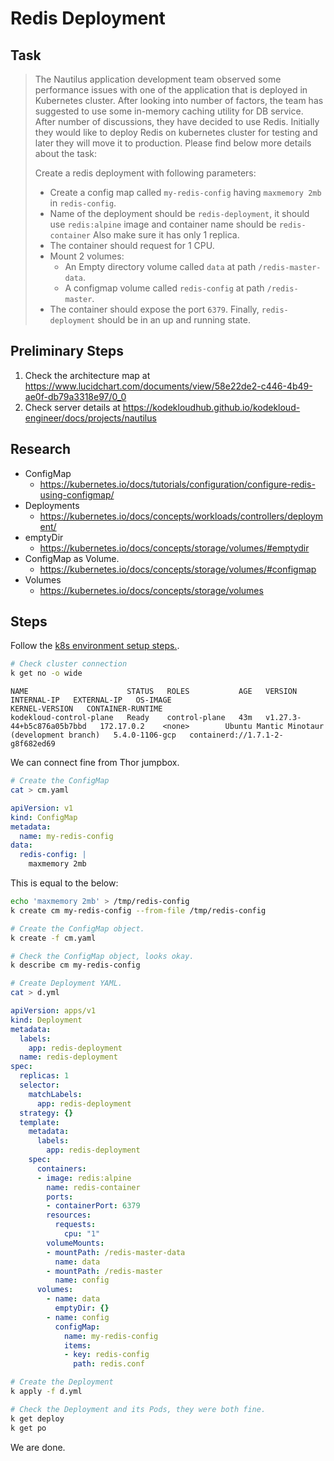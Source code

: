 # Redis Deployment

## Task

> The Nautilus application development team observed some performance issues with one of the application that is deployed in Kubernetes cluster. After looking into number of factors, the team has suggested to use some in-memory caching utility for DB service. After number of discussions, they have decided to use Redis. Initially they would like to deploy Redis on kubernetes cluster for testing and later they will move it to production. Please find below more details about the task:
>
> Create a redis deployment with following parameters:
> * Create a config map called `my-redis-config` having `maxmemory 2mb` in `redis-config`.
> * Name of the deployment should be `redis-deployment`, it should use `redis:alpine` image and container name should be `redis-container` Also make sure it has only 1 replica.
> * The container should request for 1 CPU.
> * Mount 2 volumes:
>   * An Empty directory volume called `data` at path `/redis-master-data`.
>   * A configmap volume called `redis-config` at path `/redis-master`.
> * The container should expose the port `6379`.
> Finally, `redis-deployment` should be in an up and running state.

## Preliminary Steps

1. Check the architecture map at <https://www.lucidchart.com/documents/view/58e22de2-c446-4b49-ae0f-db79a3318e97/0_0>
2. Check server details at <https://kodekloudhub.github.io/kodekloud-engineer/docs/projects/nautilus>

## Research

* ConfigMap
  * https://kubernetes.io/docs/tutorials/configuration/configure-redis-using-configmap/
* Deployments
  * https://kubernetes.io/docs/concepts/workloads/controllers/deployment/
* emptyDir
  * https://kubernetes.io/docs/concepts/storage/volumes/#emptydir
* ConfigMap as Volume.
  * https://kubernetes.io/docs/concepts/storage/volumes/#configmap
* Volumes
  * https://kubernetes.io/docs/concepts/storage/volumes

## Steps

Follow the [k8s environment setup steps.](setup-k8s-env.md).

```bash
# Check cluster connection
k get no -o wide
```

```
NAME                      STATUS   ROLES           AGE   VERSION                     INTERNAL-IP   EXTERNAL-IP   OS-IMAGE                                      KERNEL-VERSION   CONTAINER-RUNTIME
kodekloud-control-plane   Ready    control-plane   43m   v1.27.3-44+b5c876a05b7bbd   172.17.0.2    <none>        Ubuntu Mantic Minotaur (development branch)   5.4.0-1106-gcp   containerd://1.7.1-2-g8f682ed69
```

We can connect fine from Thor jumpbox.

```bash
# Create the ConfigMap
cat > cm.yaml
```

```yaml
apiVersion: v1
kind: ConfigMap
metadata:
  name: my-redis-config
data:
  redis-config: |
    maxmemory 2mb
```

This is equal to the below:

```bash
echo 'maxmemory 2mb' > /tmp/redis-config
k create cm my-redis-config --from-file /tmp/redis-config

# Create the ConfigMap object.
k create -f cm.yaml

# Check the ConfigMap object, looks okay.
k describe cm my-redis-config

# Create Deployment YAML.
cat > d.yml
```

```yaml
apiVersion: apps/v1
kind: Deployment
metadata:
  labels:
    app: redis-deployment
  name: redis-deployment
spec:
  replicas: 1
  selector:
    matchLabels:
      app: redis-deployment
  strategy: {}
  template:
    metadata:
      labels:
        app: redis-deployment
    spec:
      containers:
      - image: redis:alpine
        name: redis-container
        ports:
        - containerPort: 6379
        resources:
          requests:
            cpu: "1"
        volumeMounts:
        - mountPath: /redis-master-data
          name: data
        - mountPath: /redis-master
          name: config
      volumes:
        - name: data
          emptyDir: {}
        - name: config
          configMap:
            name: my-redis-config
            items:
            - key: redis-config
              path: redis.conf
```

```bash
# Create the Deployment
k apply -f d.yml

# Check the Deployment and its Pods, they were both fine.
k get deploy
k get po
```

We are done.
